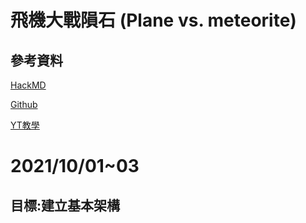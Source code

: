 # 飛機大戰隕石 (Plane vs. meteorite)
## 參考資料

[HackMD](https://hackmd.io/@Andy8787/rJKJUDm4Y/edit)

[Github](https://github.com/Andy87877/Pygame-Plane-Vs-Meteorite)

[YT教學](https://youtu.be/61eX0bFAsYs)

# 2021/10/01~03
## 目標:建立基本架構

